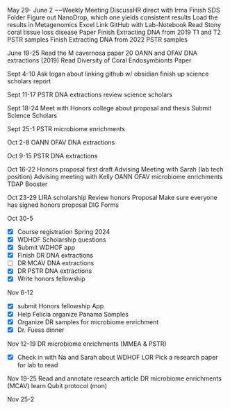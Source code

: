 May 29- June 2
~~Weekly Meeting
DiscussHR direct with Irma
Finish SDS Folder
Figure out NanoDrop, which one yields consistent results
Load the results in Metagenomics Excel
Link GitHub with Lab-Notebook
Read Stony coral tissue loss disease Paper 
Finish Extracting DNA from 2019 T1 and T2 PSTR samples
Finish Extracting DNA from 2022 PSTR samples

June 19-25
Read the M cavernosa paper
20 OANN and OFAV DNA extractions (2019) 
Read Diversity of Coral Endosymbionts Paper 

Sept 4-10
Ask logan about linking github w/ obsidian
finish up science scholars report

Sept 11-17
PSTR DNA extractions
review science scholars

Sept 18-24
Meet with Honors college about proposal and thesis 
Submit Science Scholars 

Sept 25-1
PSTR microbiome enrichments

Oct 2-8
OANN OFAV DNA extractions

Oct 9-15
PSTR DNA extractions

Oct 16-22
Honors proposal first draft 
Advising Meeting with Sarah (lab tech position)
Advising meeting with Kelly
OANN OFAV microbiome enrichments
TDAP Booster

Oct 23-29
LIRA scholarship 
Review honors Proposal
Make sure everyone has signed honors proposal
DIG Forms

Oct 30-5
- [x] Course registration Spring 2024
- [x] WDHOF Scholarship questions
- [x] Submit WDHOF app
- [x] Finish DR DNA extractions
 - [ ] DR MCAV DNA extractions
- [x] DR PSTR DNA extractions
- [x] Write honors fellowship

Nov 6-12
- [x] submit Honors fellowship App
- [x] Help Felicia organize Panama Samples
- [x] Organize DR samples for microbiome enrichment
- [x] Dr. Fuess dinner 

Nov 12-19 
DR microbiome enrichments (MMEA & PSTR)
- [x] Check in with Na and Sarah about WDHOF LOR
Pick a research paper for lab to read


Nov 19-25
Read and annotate research article
DR microbiome enrichments (MCAV)
learn Qubit protocol (mon)


Nov 25-2


